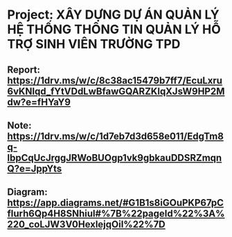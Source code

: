 # Project: XÂY DỰNG DỰ ÁN QUẢN LÝ HỆ THỐNG THÔNG TIN QUẢN LÝ HỖ TRỢ SINH VIÊN TRƯỜNG TPD 
## Report: https://1drv.ms/w/c/8c38ac15479b7ff7/EcuLxru6vKNIqd_fYtVDdLwBfawGQARZKlqXJsW9HP2Mdw?e=fHYaY9
## Note: https://1drv.ms/w/c/1d7eb7d3d658e011/EdgTm8q-lbpCqUcJrggJRWoBUOgp1vk9gbkauDDSRZmqnQ?e=JppYts
## Diagram: https://app.diagrams.net/#G1B1s8iGOuPKP67pCfIurh6Qp4H8SNhiul#%7B%22pageId%22%3A%220_coLJW3V0HexlejqOiI%22%7D
